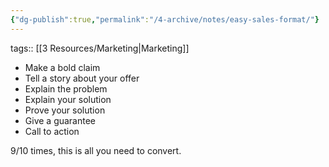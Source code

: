```yaml
---
{"dg-publish":true,"permalink":"/4-archive/notes/easy-sales-format/"}
---
```


tags:: [[3 Resources/Marketing\|Marketing]] 

- Make a bold claim 
- Tell a story about your offer 
- Explain the problem 
- Explain your solution 
- Prove your solution 
- Give a guarantee 
- Call to action

9/10 times, this is all you need to convert.